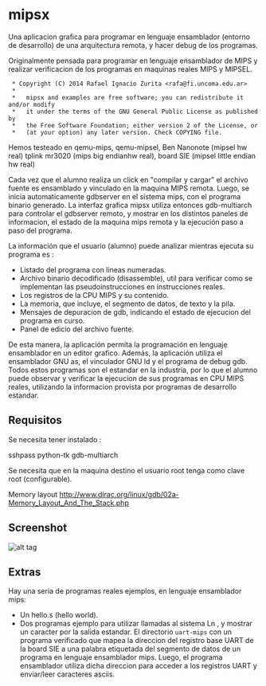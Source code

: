 mipsx
=====

Una aplicacion grafica para programar en lenguaje ensamblador (entorno
de desarrollo) de una arquitectura remota, y hacer debug de los programas.

Originalmente pensada para programar en lenguaje ensamblador de MIPS
y realizar verificacion de los programas en maquinas reales 
MIPS y MIPSEL.

```
 * Copyright (C) 2014 Rafael Ignacio Zurita <rafa@fi.uncoma.edu.ar>
 *
 *   mipsx and examples are free software; you can redistribute it and/or modify
 *   it under the terms of the GNU General Public License as published by
 *   the Free Software Foundation; either version 2 of the License, or
 *   (at your option) any later version. Check COPYING file.
```

Hemos testeado en qemu-mips, qemu-mipsel, Ben Nanonote (mipsel hw real)
tplink mr3020 (mips big endianhw real), board SIE (mipsel little endian hw real)

Cada vez que el alumno realiza un click en "compilar y cargar" el
archivo fuente es ensamblado y vinculado en la maquina MIPS remota.
Luego, se inicia automaticamente gdbserver en el sistema mips,
con el programa binario generado. La interfaz grafica mipsx
utiliza entonces gdb-multiarch para controlar el gdbserver remoto,
y mostrar en los distintos paneles de informacion, el estado
de la maquina mips remota y la ejecución paso a paso del programa.

La información que el usuario (alumno) puede analizar mientras
ejecuta su programa es :

- Listado del programa con lineas numeradas.
- Archivo binario decodificado (disassemble), util para verificar como se implementan las pseudoinstrucciones en instrucciones reales.
- Los registros de la CPU MIPS y su contenido.
- La memoria, que incluye, el segmento de datos, de texto y la pila.
- Mensajes de depuracion de gdb, indicando el estado de ejecucion del programa en curso.
- Panel de edicio del archivo fuente.

De esta manera, la aplicación permita la programación en lenguaje ensamblador
en un editor grafico. Además, la aplicación utiliza el ensamblador GNU as, el vinculador
GNU ld y el programa de debug gdb. Todos estos programas son el estandar
en la industria, por lo que el alumno puede observar y verificar
la ejecucion de sus programas en CPU MIPS reales, utilizando la informacion
provista por programas de desarrollo estandar.

Requisitos
----------

Se necesita tener instalado :

sshpass
python-tk
gdb-multiarch

Se necesita que en la maquina destino el usuario root tenga como clave root (configurable).

Memory layout
http://www.dirac.org/linux/gdb/02a-Memory_Layout_And_The_Stack.php


Screenshot
----------

![alt tag](https://raw.github.com/zrafa/mipsx/master/mipsx.jpg)


Extras
------

Hay una seria de programas reales ejemplos, en lenguaje ensamblador mips:

- Un hello.s (hello world). 
- Dos programas ejemplo para utilizar llamadas al sistema Ln , y mostrar un caracter por la salida estandar.
El directorio ``` uart-mips ``` con un programa verificado que mapea la direccion del registro base UART de la board SIE a una palabra etiquetada del segmento de datos de un programa en lenguaje ensamblador mips. Luego, el programa ensamblador utiliza dicha direccion para acceder a los registros UART y enviar/leer caracteres asciis.


